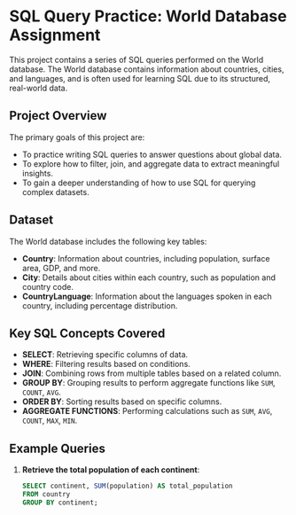 # SQL Query Practice: World Database Assignment

This project contains a series of SQL queries performed on the World database. The World database contains information about countries, cities, and languages, and is often used for learning SQL due to its structured, real-world data.

## Project Overview

The primary goals of this project are:
- To practice writing SQL queries to answer questions about global data.
- To explore how to filter, join, and aggregate data to extract meaningful insights.
- To gain a deeper understanding of how to use SQL for querying complex datasets.

## Dataset

The World database includes the following key tables:
- **Country**: Information about countries, including population, surface area, GDP, and more.
- **City**: Details about cities within each country, such as population and country code.
- **CountryLanguage**: Information about the languages spoken in each country, including percentage distribution.

## Key SQL Concepts Covered
- **SELECT**: Retrieving specific columns of data.
- **WHERE**: Filtering results based on conditions.
- **JOIN**: Combining rows from multiple tables based on a related column.
- **GROUP BY**: Grouping results to perform aggregate functions like `SUM`, `COUNT`, `AVG`.
- **ORDER BY**: Sorting results based on specific columns.
- **AGGREGATE FUNCTIONS**: Performing calculations such as `SUM`, `AVG`, `COUNT`, `MAX`, `MIN`.

## Example Queries

1. **Retrieve the total population of each continent**:
   ```sql
   SELECT continent, SUM(population) AS total_population
   FROM country
   GROUP BY continent;
